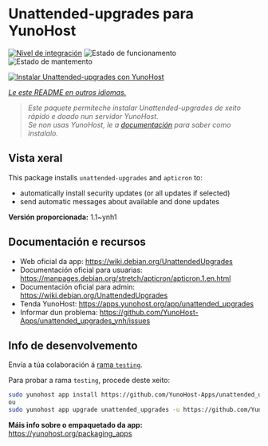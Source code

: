 <!--
NOTA: Este README foi creado automáticamente por <https://github.com/YunoHost/apps/tree/master/tools/readme_generator>
NON debe editarse manualmente.
-->

# Unattended-upgrades para YunoHost

[![Nivel de integración](https://dash.yunohost.org/integration/unattended_upgrades.svg)](https://dash.yunohost.org/appci/app/unattended_upgrades) ![Estado de funcionamento](https://ci-apps.yunohost.org/ci/badges/unattended_upgrades.status.svg) ![Estado de mantemento](https://ci-apps.yunohost.org/ci/badges/unattended_upgrades.maintain.svg)

[![Instalar Unattended-upgrades con YunoHost](https://install-app.yunohost.org/install-with-yunohost.svg)](https://install-app.yunohost.org/?app=unattended_upgrades)

*[Le este README en outros idiomas.](./ALL_README.md)*

> *Este paquete permíteche instalar Unattended-upgrades de xeito rápido e doado nun servidor YunoHost.*  
> *Se non usas YunoHost, le a [documentación](https://yunohost.org/install) para saber como instalalo.*

## Vista xeral

This package installs `unattended-upgrades` and `apticron` to:

* automatically install security updates (or all updates if selected)
* send automatic messages about available and done updates


**Versión proporcionada:** 1.1~ynh1
## Documentación e recursos

- Web oficial da app: <https://wiki.debian.org/UnattendedUpgrades>
- Documentación oficial para usuarias: <https://manpages.debian.org/stretch/apticron/apticron.1.en.html>
- Documentación oficial para admin: <https://wiki.debian.org/UnattendedUpgrades>
- Tenda YunoHost: <https://apps.yunohost.org/app/unattended_upgrades>
- Informar dun problema: <https://github.com/YunoHost-Apps/unattended_upgrades_ynh/issues>

## Info de desenvolvemento

Envía a túa colaboración á [rama `testing`](https://github.com/YunoHost-Apps/unattended_upgrades_ynh/tree/testing).

Para probar a rama `testing`, procede deste xeito:

```bash
sudo yunohost app install https://github.com/YunoHost-Apps/unattended_upgrades_ynh/tree/testing --debug
ou
sudo yunohost app upgrade unattended_upgrades -u https://github.com/YunoHost-Apps/unattended_upgrades_ynh/tree/testing --debug
```

**Máis info sobre o empaquetado da app:** <https://yunohost.org/packaging_apps>
